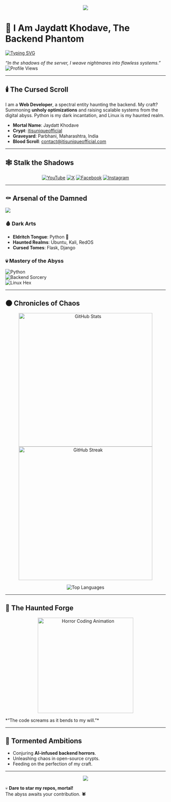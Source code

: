 <p align="center">
  <img src="https://capsule-render.vercel.app/api?type=waving&color=gradient&height=200§ion=header&text=Beware%20the%20Code%20of%20Jaydatt&fontSize=50&animation=twinkling&fontColor=ff0000&fontAlignY=55&desc=Enter%20at%20Your%20Own%20Risk&descAlignY=75" />
</p>

# 👻 I Am Jaydatt Khodave, The Backend Phantom  

[![Typing SVG](https://readme-typing-svg.demolab.com?font=Creepster&size=24&pause=800&color=FF1A1A¢er=true&vCenter=true&width=450&lines=Master%20of%20Dark%20Code%20%7C%20Python%20Necromancer%20%7C%20Linux%20Wraith)](https://git.io/typing-svg)  

*“In the shadows of the server, I weave nightmares into flawless systems.”*  
![Profile Views](https://komarev.com/ghpvc/?username=itisuniqueofficial&color=ff0000&style=flat-square&label=Souls+Counted)

---

## 🕯️ The Cursed Scroll  
I am a **Web Developer**, a spectral entity haunting the backend. My craft? Summoning **unholy optimizations** and raising scalable systems from the digital abyss. Python is my dark incantation, and Linux is my haunted realm.

- **Mortal Name**: Jaydatt Khodave  
- **Crypt**: [itisuniqueofficial](https://github.com/itisuniqueofficial)  
- **Graveyard**: Parbhani, Maharashtra, India  
- **Blood Scroll**: [contact@itisuniqueofficial.com](mailto:contact@itisuniqueofficial.com)  

---

## 🕸️ Stalk the Shadows  
<p align="center">
  <a href="https://www.youtube.com/@itisuniqueofficial_yt"><img src="https://img.shields.io/badge/YouTube-Blood_Red-FF0000?style=for-the-badge&logo=youtube&logoColor=black" alt="YouTube"></a>
  <a href="https://x.com/itisunique_x"><img src="https://img.shields.io/badge/X-Midnight_Blue-1DA1F2?style=for-the-badge&logo=x&logoColor=black" alt="X"></a>
  <a href="https://www.facebook.com/itisuniqueofficial"><img src="https://img.shields.io/badge/Facebook-Grave_Blue-1877F2?style=for-the-badge&logo=facebook&logoColor=black" alt="Facebook"></a>
  <a href="https://www.instagram.com/itisuniqueofficial"><img src="https://img.shields.io/badge/Instagram-Vampire_Pink-E4405F?style=for-the-badge&logo=instagram&logoColor=black" alt="Instagram"></a>
</p>

---

## ⚰️ Arsenal of the Damned  
<p align="left">
  <img src="https://skillicons.dev/icons?i=python,flask,django,nodejs,postgres,mongodb,linux,git,docker&theme=dark" />
</p>

### 🩸 Dark Arts  
- **Eldritch Tongue**: Python 🐍  
- **Haunted Realms**: Ubuntu, Kali, RedOS  
- **Cursed Tomes**: Flask, Django  

### 💀 Mastery of the Abyss  
![Python](https://progress-bar.dev/95/?title=Python&width=200&color=ff0000)  
![Backend Sorcery](https://progress-bar.dev/90/?title=Backend+Sorcery&width=200&color=ff0000)  
![Linux Hex](https://progress-bar.dev/85/?title=Linux+Hex&width=200&color=ff0000)  

---

## 🌑 Chronicles of Chaos  
<p align="center">
  <img src="https://github-readme-stats.vercel.app/api?username=itisuniqueofficial&show_icons=true&theme=radical&hide_border=true&bg_color=1a1a1a&title_color=ff0000&text_color=ffffff&icon_color=ff5555" alt="GitHub Stats" width="420" />
  <img src="https://github-readme-streak-stats.herokuapp.com/?user=itisuniqueofficial&theme=radical&hide_border=true&background=1a1a1a&stroke=ff0000&ring=ff5555&fire=ff5555&currStreakNum=ffffff" alt="GitHub Streak" width="420" />
</p>
<p align="center">
  <img src="https://github-readme-stats.vercel.app/api/top-langs/?username=itisuniqueofficial&layout=compact&theme=radical&hide_border=true&bg_color=1a1a1a&title_color=ff0000&text_color=ffffff" alt="Top Languages" />
</p>

---

## 🎃 The Haunted Forge  
<p align="center">
  <img src="https://media.giphy.com/media/v1.Y2lkPTc5MGI3NjExZmQ0M2ZhMjY5Y2Q5NDVjM2E2YjA1YzM3MDVjMjRiNzNhYjEwM2NhNiZlcD12MV9pbnRlcm5hbF9naWZfYnlfaWQmY3Q9Zw/xUPGcdMlVqhVP0uO4g/giphy.gif" width="300" alt="Horror Coding Animation" />
</p>  
*“The code screams as it bends to my will.”*

---

## 🖤 Tormented Ambitions  
- Conjuring **AI-infused backend horrors**.  
- Unleashing chaos in open-source crypts.  
- Feeding on the perfection of my craft.

---

<p align="center">
  <img src="https://capsule-render.vercel.app/api?type=waving&color=gradient&height=100§ion=footer&text=Leave%20or%20Perish!&fontSize=30&animation=twinkling&fontColor=ff0000" />
</p>

💀 **Dare to star my repos, mortal!**  
The abyss awaits your contribution. 🕷️
